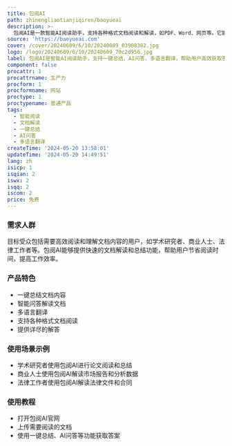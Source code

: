 ```yaml
---
title: 包阅AI
path: zhinengliaotianjiqiren/baoyueai
description: >-
  包阅AI是一款智能AI阅读助手，支持各种格式文档阅读和解读，如PDF、Word、网页等。它能够快速识别文件的核心问题并提供详尽的解答，帮助用户高效阅读和理解文档内容。包阅AI还支持一键总结、AI问答、多语言翻译等功能，方便用户快速获取答案和进行跨语言交流。产品背景信息、价格和定位等详细信息可参考官方网站。
source: 'https://baoyueai.com'
cover: /cover/20240609/6/10/20240609_03908302.jpg
logo: /logo/20240609/6/10/20240609_70c2d956.jpg
label: 包阅AI是智能AI阅读助手，支持一键总结、AI问答、多语言翻译，帮助用户高效获取答案，提升阅读效率。
component: false
procattr: 1
procattrname: 生产力
procform: 1
procformname: 网站
proctype: 1
proctypename: 普通产品
tags:
  - 智能阅读
  - 文档解读
  - 一键总结
  - AI问答
  - 多语言翻译
createTime: '2024-05-20 13:58:01'
updateTime: '2024-05-20 14:49:51'
lang: zh
isicp: 1
isqian: 2
iswx: 2
isqq: 2
iscom: 2
price: 免费
---
```




### 需求人群
目标受众包括需要高效阅读和理解文档内容的用户，如学术研究者、商业人士、法律工作者等。包阅AI能够提供快速的文档解读和总结功能，帮助用户节省阅读时间，提高工作效率。

### 产品特色
* 一键总结文档内容
* 智能问答解读文档
* 多语言翻译
* 支持各种格式文档阅读
* 提供详尽的解答

### 使用场景示例
* 学术研究者使用包阅AI进行论文阅读和总结
* 商业人士使用包阅AI解读市场报告和分析数据
* 法律工作者使用包阅AI解读法律文件和合同

### 使用教程
* 打开包阅AI官网
* 上传需要阅读的文档
* 使用一键总结、AI问答等功能获取答案

  
